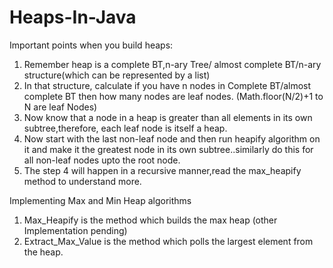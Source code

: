 # Heaps-In-Java

Important points when you build heaps:
1) Remember heap is a complete BT,n-ary Tree/ almost complete BT/n-ary structure(which can be represented by a list)
2) In that structure, calculate if you have n nodes in Complete BT/almost complete BT then how many nodes are leaf nodes. (Math.floor(N/2)+1 to N are leaf Nodes)
3) Now know that a node in a heap is greater than all elements in its own subtree,therefore, each leaf node is itself a heap.
4) Now start with the last non-leaf node and then run heapify algorithm on it and make it the greatest node in its own subtree..similarly do this for all non-leaf nodes
   upto the root node.
5) The step 4 will happen in a recursive manner,read the max_heapify method to understand more.


Implementing Max and Min Heap algorithms

1) Max_Heapify is the method which builds the max heap (other Implementation pending)
2) Extract_Max_Value is the method which polls the largest element from the heap.
